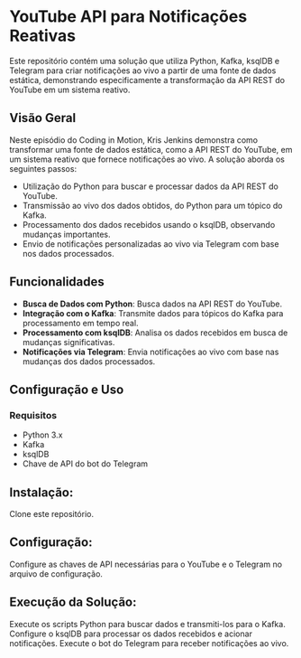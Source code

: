 # YouTube API para Notificações Reativas

Este repositório contém uma solução que utiliza Python, Kafka, ksqlDB e Telegram para criar notificações ao vivo a partir de uma fonte de dados estática, demonstrando especificamente a transformação da API REST do YouTube em um sistema reativo.

## Visão Geral

Neste episódio do Coding in Motion, Kris Jenkins demonstra como transformar uma fonte de dados estática, como a API REST do YouTube, em um sistema reativo que fornece notificações ao vivo. A solução aborda os seguintes passos:

- Utilização do Python para buscar e processar dados da API REST do YouTube.
- Transmissão ao vivo dos dados obtidos, do Python para um tópico do Kafka.
- Processamento dos dados recebidos usando o ksqlDB, observando mudanças importantes.
- Envio de notificações personalizadas ao vivo via Telegram com base nos dados processados.

## Funcionalidades

- **Busca de Dados com Python**: Busca dados na API REST do YouTube.
- **Integração com o Kafka**: Transmite dados para tópicos do Kafka para processamento em tempo real.
- **Processamento com ksqlDB**: Analisa os dados recebidos em busca de mudanças significativas.
- **Notificações via Telegram**: Envia notificações ao vivo com base nas mudanças dos dados processados.

## Configuração e Uso

### Requisitos

- Python 3.x
- Kafka
- ksqlDB
- Chave de API do bot do Telegram

## Instalação:
Clone este repositório.

## Configuração:
Configure as chaves de API necessárias para o YouTube e o Telegram no arquivo de configuração.

## Execução da Solução:
Execute os scripts Python para buscar dados e transmiti-los para o Kafka.
Configure o ksqlDB para processar os dados recebidos e acionar notificações.
Execute o bot do Telegram para receber notificações ao vivo.
